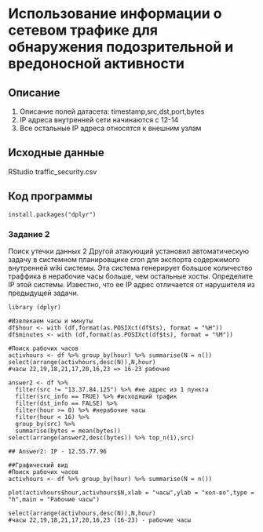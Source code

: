 # Использование информации о сетевом трафике для обнаружения подозрительной и вредоносной активности
## Описание
1. Описание полей датасета: timestamp,src,dst,port,bytes
2. IP адреса внутренней сети начинаются с 12-14
3. Все остальные IP адреса относятся к внешним узлам
## Исходные данные
RStudio
traffic_security.csv
## Код программы
```{r}
install.packages("dplyr")
```
### Задание 2
Поиск утечки данных 2
Другой атакующий установил автоматическую задачу в системном планировщике cron для экспорта содержимого внутренней wiki системы. Эта система генерирует большое количество траффика в нерабочие часы больше, чем остальные хосты. Определите IP этой системы. Известно, что ее IP адрес отличается от нарушителя из предыдущей задачи.
```{r}
library (dplyr)

#Извлекаем часы и минуты
df$hour <- with (df,format(as.POSIXct(df$ts), format = "%H"))
df$minutes <- with (df,format(as.POSIXct(df$ts), format = "%M"))

#Поиск рабочих часов
activhours <- df %>% group_by(hour) %>% summarise(N = n())
select(arrange(activhours,desc(N)),N,hour)
#часы 22,19,18,21,17,20,16,23 => 16-23 рабочие

answer2 <- df %>% 
  filter(src != "13.37.84.125") %>% #не адрес из 1 пункта
  filter(src_info == TRUE) %>% #исходящий трафик
  filter(dst_info == FALSE) %>%
  filter(hour >= 0) %>% #нерабочие часы
  filter(hour < 16) %>%
  group_by(src) %>%
  summarise(bytes = mean(bytes))
select(arrange(answer2,desc(bytes)) %>% top_n(1),src)  

## Answer2: IP - 12.55.77.96

##Графический вид
#Поиск рабочих часов
activhours <- df %>% group_by(hour) %>% summarise(N = n())

plot(activhours$hour,activhours$N,xlab = "часы",ylab = "кол-во",type = "h",main = "Рабочие часы")

select(arrange(activhours,desc(N)),N,hour)
#часы 22,19,18,21,17,20,16,23 (16-23) - рабочие часы
```
